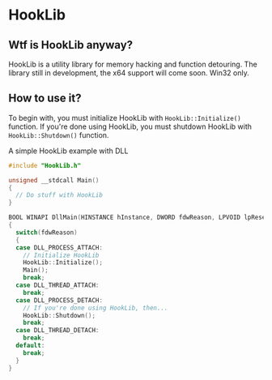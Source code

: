# HookLib
## Wtf is HookLib anyway?

HookLib is a utility library for memory hacking and function detouring.
The library still in development, the x64 support will come soon.
Win32 only.

## How to use it?

To begin with, you must initialize HookLib with `HookLib::Initialize()` function.
If you're done using HookLib, you must shutdown HookLib with `HookLib::Shutdown()` function.

A simple HookLib example with DLL
```cpp
#include "HookLib.h"

unsigned __stdcall Main()
{
  // Do stuff with HookLib
}

BOOL WINAPI DllMain(HINSTANCE hInstance, DWORD fdwReason, LPVOID lpReserved)
{
  switch(fdwReason)
  {
  case DLL_PROCESS_ATTACH:
    // Initialize HookLib
    HookLib::Initialize();
    Main();
    break;
  case DLL_THREAD_ATTACH:
    break;
  case DLL_PROCESS_DETACH:
    // If you're done using HookLib, then...
    HookLib::Shutdown();
    break;
  case DLL_THREAD_DETACH:
    break;
  default:
    break;
  }
}
```
